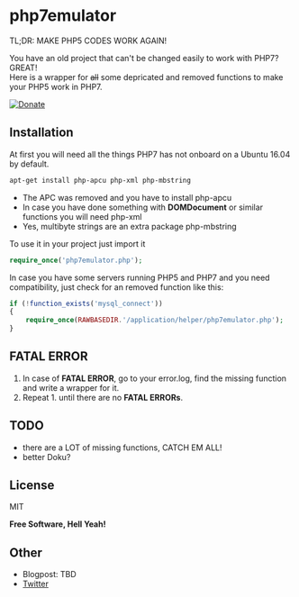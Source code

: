 # php7emulator

TL;DR: MAKE PHP5 CODES WORK AGAIN!

You have an old project that can't be changed easily to work with PHP7?  
GREAT!  
Here is a wrapper for ~~all~~ some depricated and removed functions to make your PHP5 work in PHP7.

[![Donate](https://img.shields.io/badge/Donate-PayPal-green.svg)](https://www.paypal.com/cgi-bin/webscr?cmd=_s-xclick&hosted_button_id=LZ89S5B4T4QSS)


## Installation

At first you will need all the things PHP7 has not onboard on a Ubuntu 16.04 by default.

```sh
apt-get install php-apcu php-xml php-mbstring
```
* The APC was removed and you have to install php-apcu
* In case you have done something with __DOMDocument__ or similar functions you will need php-xml
* Yes, multibyte strings are an extra package php-mbstring

To use it in your project just import it
```php
require_once('php7emulator.php');
```
In case you have some servers running PHP5 and PHP7 and you need compatibility, just check for an removed function like this:
```php
if (!function_exists('mysql_connect'))
{
    require_once(RAWBASEDIR.'/application/helper/php7emulator.php');
}
```


## FATAL ERROR

1. In case of __FATAL ERROR__, go to your error.log, find the missing function and write a wrapper for it.  
2. Repeat 1. until there are no __FATAL ERRORs__.


## TODO

* there are a LOT of missing functions, CATCH EM ALL!
* better Doku?


## License

MIT

**Free Software, Hell Yeah!**


## Other

* Blogpost: TBD
* [Twitter](https://twitter.com/bison_42)
